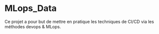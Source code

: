 # MLops_Data
Ce projet a pour but de mettre en pratique les techniques de CI/CD via les méthodes devops &amp; MLops.
